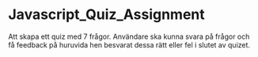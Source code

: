 # Javascript_Quiz_Assignment
Att skapa ett quiz med 7 frågor. Användare ska kunna svara på frågor och få feedback på huruvida hen besvarat dessa rätt eller fel i slutet av quizet.




